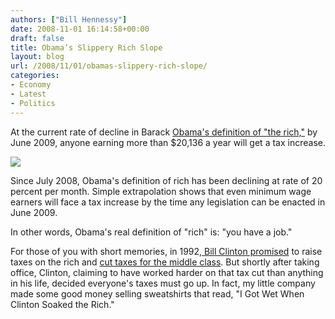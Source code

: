 ```yaml
---
authors: ["Bill Hennessy"]
date: 2008-11-01 16:14:58+00:00
draft: false
title: Obama’s Slippery Rich Slope
layout: blog
url: /2008/11/01/obamas-slippery-rich-slope/
categories:
- Economy
- Latest
- Politics
---
```


At the current rate of decline in Barack [Obama's definition of "the rich,"](https://hotair.com/archives/2008/11/01/video-selfishness-101/) by June 2009, anyone earning more than $20,136 a year will get a tax increase.


![](https://hennessysview.com/wp-content/uploads/2008/11/110108-1615-obamasslipp11.png)

	

Since July 2008, Obama's definition of rich has been declining at rate of 20 percent per month.  Simple extrapolation shows that even minimum wage earners will face a tax increase by the time any legislation can be enacted in June 2009.


In other words, Obama's real definition of "rich" is: "you have a job."


For those of you with short memories, in 1992[, Bill Clinton promised](https://joustthefacts.typepad.com/joust_the_facts/2004/10/the_promised_mi.html) to raise taxes on the rich and [cut taxes for the middle class](https://www.iht.com/articles/1993/01/15/cut1.php).  But shortly after taking office, Clinton, claiming to have worked harder on that tax cut than anything in his life, decided everyone's taxes must go up.  In fact, my little company made some good money selling sweatshirts that read, "I Got Wet When Clinton Soaked the Rich."



 
